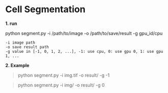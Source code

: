 # Cell Segmentation
**1. run**

python segment.py -i /path/to/image -o /path/to/save/result -g gpu_id/cpu

    -i image path
    -o save result path
    -g value in [-1, 0, 1, 2, ...], -1: use cpu, 0: use gpu 0, 1: use gpu 1, ...


**2. Example**

> python segment.py -i img.tif -o result/ -g -1

> python segment.py -i img/ -o result/ -g 0
